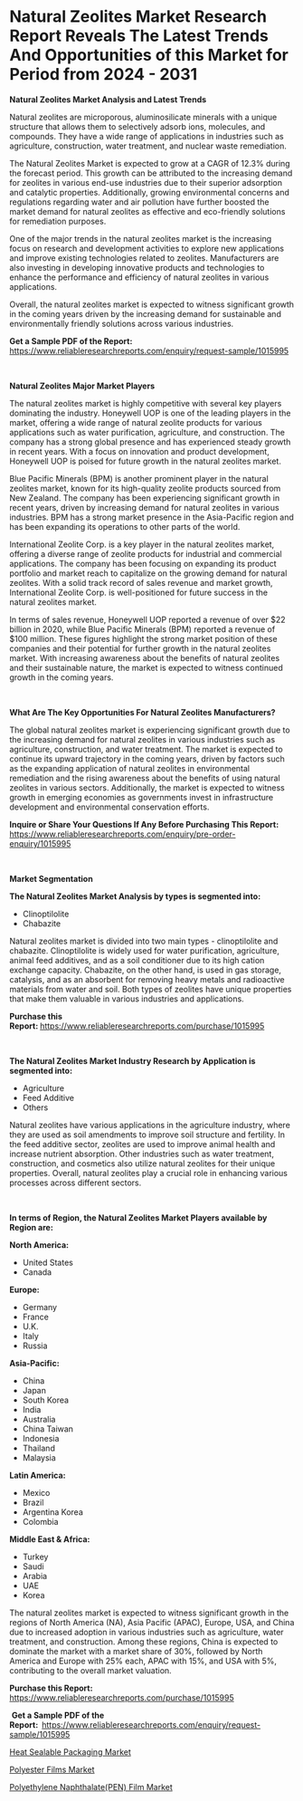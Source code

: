 <p><h1>Natural Zeolites Market Research Report Reveals The Latest Trends And Opportunities of this Market for Period from 2024 - 2031</h1></p><p><strong>Natural Zeolites Market Analysis and Latest Trends</strong></p>
<p><p>Natural zeolites are microporous, aluminosilicate minerals with a unique structure that allows them to selectively adsorb ions, molecules, and compounds. They have a wide range of applications in industries such as agriculture, construction, water treatment, and nuclear waste remediation.</p><p>The Natural Zeolites Market is expected to grow at a CAGR of 12.3% during the forecast period. This growth can be attributed to the increasing demand for zeolites in various end-use industries due to their superior adsorption and catalytic properties. Additionally, growing environmental concerns and regulations regarding water and air pollution have further boosted the market demand for natural zeolites as effective and eco-friendly solutions for remediation purposes.</p><p>One of the major trends in the natural zeolites market is the increasing focus on research and development activities to explore new applications and improve existing technologies related to zeolites. Manufacturers are also investing in developing innovative products and technologies to enhance the performance and efficiency of natural zeolites in various applications.</p><p>Overall, the natural zeolites market is expected to witness significant growth in the coming years driven by the increasing demand for sustainable and environmentally friendly solutions across various industries.</p></p>
<p><strong>Get a Sample PDF of the Report:&nbsp;</strong> <a href="https://www.reliableresearchreports.com/enquiry/request-sample/1015995">https://www.reliableresearchreports.com/enquiry/request-sample/1015995</a></p>
<p>&nbsp;</p>
<p><strong>Natural Zeolites Major Market Players</strong></p>
<p><p>The natural zeolites market is highly competitive with several key players dominating the industry. Honeywell UOP is one of the leading players in the market, offering a wide range of natural zeolite products for various applications such as water purification, agriculture, and construction. The company has a strong global presence and has experienced steady growth in recent years. With a focus on innovation and product development, Honeywell UOP is poised for future growth in the natural zeolites market.</p><p>Blue Pacific Minerals (BPM) is another prominent player in the natural zeolites market, known for its high-quality zeolite products sourced from New Zealand. The company has been experiencing significant growth in recent years, driven by increasing demand for natural zeolites in various industries. BPM has a strong market presence in the Asia-Pacific region and has been expanding its operations to other parts of the world.</p><p>International Zeolite Corp. is a key player in the natural zeolites market, offering a diverse range of zeolite products for industrial and commercial applications. The company has been focusing on expanding its product portfolio and market reach to capitalize on the growing demand for natural zeolites. With a solid track record of sales revenue and market growth, International Zeolite Corp. is well-positioned for future success in the natural zeolites market.</p><p>In terms of sales revenue, Honeywell UOP reported a revenue of over $22 billion in 2020, while Blue Pacific Minerals (BPM) reported a revenue of $100 million. These figures highlight the strong market position of these companies and their potential for further growth in the natural zeolites market. With increasing awareness about the benefits of natural zeolites and their sustainable nature, the market is expected to witness continued growth in the coming years.</p></p>
<p>&nbsp;</p>
<p><strong>What Are The Key Opportunities For Natural Zeolites Manufacturers?</strong></p>
<p><p>The global natural zeolites market is experiencing significant growth due to the increasing demand for natural zeolites in various industries such as agriculture, construction, and water treatment. The market is expected to continue its upward trajectory in the coming years, driven by factors such as the expanding application of natural zeolites in environmental remediation and the rising awareness about the benefits of using natural zeolites in various sectors. Additionally, the market is expected to witness growth in emerging economies as governments invest in infrastructure development and environmental conservation efforts.</p></p>
<p><strong>Inquire or Share Your Questions If Any Before Purchasing This Report:</strong> <a href="https://www.reliableresearchreports.com/enquiry/pre-order-enquiry/1015995">https://www.reliableresearchreports.com/enquiry/pre-order-enquiry/1015995</a></p>
<p>&nbsp;</p>
<p><strong>Market Segmentation</strong></p>
<p><strong>The Natural Zeolites Market Analysis by types is segmented into:</strong></p>
<p><ul><li>Clinoptilolite</li><li>Chabazite</li></ul></p>
<p><p>Natural zeolites market is divided into two main types - clinoptilolite and chabazite. Clinoptilolite is widely used for water purification, agriculture, animal feed additives, and as a soil conditioner due to its high cation exchange capacity. Chabazite, on the other hand, is used in gas storage, catalysis, and as an absorbent for removing heavy metals and radioactive materials from water and soil. Both types of zeolites have unique properties that make them valuable in various industries and applications.</p></p>
<p><strong>Purchase this Report:&nbsp;</strong><a href="https://www.reliableresearchreports.com/purchase/1015995">https://www.reliableresearchreports.com/purchase/1015995</a></p>
<p>&nbsp;</p>
<p><strong>The Natural Zeolites Market Industry Research by Application is segmented into:</strong></p>
<p><ul><li>Agriculture</li><li>Feed Additive</li><li>Others</li></ul></p>
<p><p>Natural zeolites have various applications in the agriculture industry, where they are used as soil amendments to improve soil structure and fertility. In the feed additive sector, zeolites are used to improve animal health and increase nutrient absorption. Other industries such as water treatment, construction, and cosmetics also utilize natural zeolites for their unique properties. Overall, natural zeolites play a crucial role in enhancing various processes across different sectors.</p></p>
<p>&nbsp;</p>
<p><strong>In terms of Region, the Natural Zeolites Market Players available by Region are:</strong></p>
<p>
    <p> <strong> North America: </strong>
        <ul>
            <li>United States</li>
            <li>Canada</li>
        </ul>
        </p> 
    <p> <strong> Europe: </strong>
        <ul>
            <li>Germany</li>
            <li>France</li>
            <li>U.K.</li>
            <li>Italy</li>
            <li>Russia</li>
        </ul>
        </p> 
    <p> <strong> Asia-Pacific: </strong>
        <ul>
            <li>China</li>
            <li>Japan</li>
            <li>South Korea</li>
            <li>India</li>
            <li>Australia</li>
            <li>China Taiwan</li>
            <li>Indonesia</li>
            <li>Thailand</li>
            <li>Malaysia</li>
        </ul>
        </p> 
    <p> <strong> Latin America: </strong>
        <ul>
            <li>Mexico</li>
            <li>Brazil</li>
            <li>Argentina Korea</li>
            <li>Colombia</li>
        </ul>
        </p> 
    <p> <strong> Middle East & Africa: </strong>
        <ul>
            <li>Turkey</li>
            <li>Saudi</li>
            <li>Arabia</li>
            <li>UAE</li>
            <li>Korea</li>
        </ul>
    </p>
    </p>
<p><p>The natural zeolites market is expected to witness significant growth in the regions of North America (NA), Asia Pacific (APAC), Europe, USA, and China due to increased adoption in various industries such as agriculture, water treatment, and construction. Among these regions, China is expected to dominate the market with a market share of 30%, followed by North America and Europe with 25% each, APAC with 15%, and USA with 5%, contributing to the overall market valuation.</p></p>
<p><strong>Purchase this Report: </strong><a href="https://www.reliableresearchreports.com/purchase/1015995">https://www.reliableresearchreports.com/purchase/1015995</a></p>
<p>&nbsp;<strong>Get a Sample PDF of the Report:&nbsp;&nbsp;</strong><a href="https://www.reliableresearchreports.com/enquiry/request-sample/1015995">https://www.reliableresearchreports.com/enquiry/request-sample/1015995</a></p>
<p><strong></strong></p>
<p><p><a href="https://view.publitas.com/reportprime-1/insights-into-heat-sealable-packaging-market-size-analysing-market-share-trends-and-growth-from-2023-to-2030/">Heat Sealable Packaging Market</a></p><p><a href="https://view.publitas.com/reportprime-1/polyester-films-market-research-report-reveals-the-latest-trends-and-opportunities-of-this-market-for-period-from-2023-2030/">Polyester Films Market</a></p><p><a href="https://view.publitas.com/reportprime-1/polyethylene-naphthalate-pen-film-market-size-2023-2030-global-industrial-analysis-key-geographical-regions-market-share-top-key-players-product-types-and-forecast-research-report/">Polyethylene Naphthalate(PEN) Film Market</a></p></p>